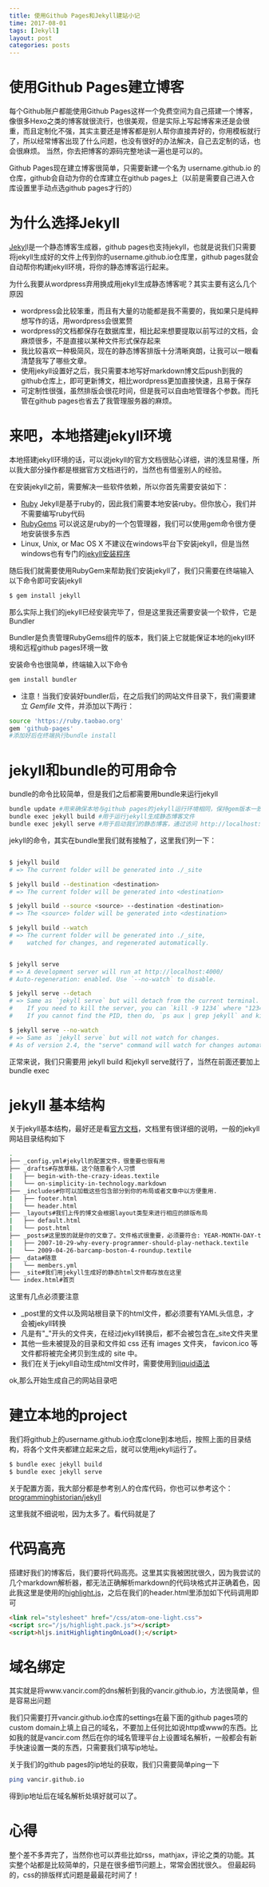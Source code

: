 ```yaml
---
title: 使用Github Pages和Jekyll建站小记
time: 2017-08-01
tags: [Jekyll]
layout: post
categories: posts
---
```


# 使用Github Pages建立博客

每个Github账户都能使用Github Pages这样一个免费空间为自己搭建一个博客，像很多Hexo之类的博客就很流行，也很美观，但是实际上写起博客来还是会很重，而且定制化不强，其实主要还是博客都是别人帮你直接弄好的，你用模板就行了，所以经常博客出现了什么问题，也没有很好的办法解决，自己去定制的话，也会很麻烦。
当然，你去把博客的源码完整地读一遍也是可以的。

Github Pages现在建立博客很简单，只需要新建一个名为 username.github.io 的仓库，github会自动为你的仓库建立在github pages上（以前是需要自己进入仓库设置里手动点选github pages才行的）


# 为什么选择Jekyll

[Jekyl](http://jekyll.com.cn/)l是一个静态博客生成器，github pages也支持jekyll，也就是说我们只需要将jekyll生成好的文件上传到你的username.github.io仓库里，github pages就会自动帮你构建jekyll环境，将你的静态博客运行起来。

为什么我要从wordpress弃用换成用jekyll生成静态博客呢？其实主要有这么几个原因

* wordpress会比较笨重，而且有大量的功能都是我不需要的，我如果只是纯粹想写作的话，用wordpress会很累赘
* wordpress的文档都保存在数据库里，相比起来想要提取以前写过的文档，会麻烦很多，不是直接以某种文件形式保存起来
* 我比较喜欢一种极简风，现在的静态博客排版十分清晰爽朗，让我可以一眼看清楚我写了哪些文章。
* 使用jekyll设置好之后，我只需要本地写好markdown博文后push到我的github仓库上，即可更新博文，相比wordpress更加直接快速，且易于保存
* 可定制性很强，虽然排版会很花时间，但是我可以自由地管理各个参数。而托管在github pages也省去了我管理服务器的麻烦。

# 来吧，本地搭建jekyll环境

本地搭建jekyll环境的话，可以说jekyll的官方文档很贴心详细，讲的浅显易懂，所以我大部分操作都是根据官方文档进行的，当然也有借鉴别人的经验。

在安装jekyll之前，需要解决一些软件依赖，所以你首先需要安装如下：

* [Ruby](http://www.ruby-lang.org/en/downloads/) Jekyll是基于ruby的，因此我们需要本地安装ruby。但你放心，我们并不需要编写ruby代码
* [RubyGems](http://rubygems.org/pages/download) 可以说这是ruby的一个包管理器，我们可以使用gem命令很方便地安装很多东西
* Linux, Unix, or Mac OS X 不建议在windows平台下安装jekyll，但是当然windows也有专门的[jekyll安装程序](http://www.madhur.co.in/blog/2011/09/01/runningjekyllwindows.html)

随后我们就需要使用RubyGem来帮助我们安装jekyll了，我们只需要在终端输入以下命令即可安装jekyll
```bash
$ gem install jekyll
```
那么实际上我们的jekyll已经安装完毕了，但是这里我还需要安装一个软件，它是Bundler

Bundler是负责管理RubyGems组件的版本，我们装上它就能保证本地的jekyll环境和远程github pages环境一致

安装命令也很简单，终端输入以下命令
```bash
gem install bundler
```

* 注意！当我们安装好bundler后，在之后我们的网站文件目录下，我们需要建立 *Gemfile* 文件，并添加以下两行：
```bash
source 'https://ruby.taobao.org'
gem 'github-pages'
#添加好后在终端执行bundle install
```

# jekyll和bundle的可用命令

bundle的命令比较简单，但是我们之后都需要用bundle来运行jekyll

```bash
bundle update #用来确保本地与github pages的jekyll运行环境相同，保持gem版本一致
bundle exec jekyll build #用于运行jekyll生成静态博客文件
bundle exec jekyll serve #用于启动我们的静态博客，通过访问 http://localhost:4000 预览网站
```

jekyll的命令，其实在bundle里我们就有接触了，这里我们列一下：

```bash

$ jekyll build
# => The current folder will be generated into ./_site

$ jekyll build --destination <destination>
# => The current folder will be generated into <destination>

$ jekyll build --source <source> --destination <destination>
# => The <source> folder will be generated into <destination>

$ jekyll build --watch
# => The current folder will be generated into ./_site,
#    watched for changes, and regenerated automatically.


$ jekyll serve
# => A development server will run at http://localhost:4000/
# Auto-regeneration: enabled. Use `--no-watch` to disable.

$ jekyll serve --detach
# => Same as `jekyll serve` but will detach from the current terminal.
#    If you need to kill the server, you can `kill -9 1234` where "1234" is the PID.
#    If you cannot find the PID, then do, `ps aux | grep jekyll` and kil

$ jekyll serve --no-watch
# => Same as `jekyll serve` but will not watch for changes.
# As of version 2.4, the "serve" command will watch for changes automatically.

```

正常来说，我们只需要用 jekyll build 和jekyll serve就行了，当然在前面还要加上bundle exec

# jekyll 基本结构

关于jekyll基本结构，最好还是看[官方文档](http://jekyll.com.cn/docs/structure/)，文档里有很详细的说明，一般的jekyll网站目录结构如下

```bash
.
├── _config.yml#jekyll的配置文件，很重要也很有用
├── _drafts#存放草稿，这个随意看个人习惯
|   ├── begin-with-the-crazy-ideas.textile
|   └── on-simplicity-in-technology.markdown
├── _includes#你可以加载这些包含部分到你的布局或者文章中以方便重用.
|   ├── footer.html
|   └── header.html
├── _layouts#我们上传的博文会根据layout类型来进行相应的排版布局
|   ├── default.html
|   └── post.html
├── _posts#这里放的就是你的文章了。文件格式很重要，必须要符合: YEAR-MONTH-DAY-title.MARKUP
|   ├── 2007-10-29-why-every-programmer-should-play-nethack.textile
|   └── 2009-04-26-barcamp-boston-4-roundup.textile
├── _data#随意
|   └── members.yml
├── _site#我们用jekyll生成好的静态html文件都存放在这里
└── index.html#首页
```

这里有几点必须要注意
* \_post里的文件以及网站根目录下的html文件，都必须要有YAML头信息，才会被jekyll转换
* 凡是有"\_"开头的文件夹，在经过jekyll转换后，都不会被包含在\_site文件夹里
* 其他一些未被提及的目录和文件如  css 还有 images 文件夹， favicon.ico 等文件都将被完全拷贝到生成的 site 中。
* 我们在关于jekyll自动生成html文件时，需要使用到[liquid语法](http://alfred-sun.github.io/blog/2015/01/10/jekyll-liquid-syntax-documentation/)

ok,那么开始生成自己的网站目录吧

# 建立本地的project

我们将github上的username.github.io仓库clone到本地后，按照上面的目录结构，将各个文件夹都建立起来之后，就可以使用jekyll运行了。

```bash
$ bundle exec jekyll build
$ bundle exec jekyll serve
```

关于配置方面，我大部分都是参考别人的仓库代码，你也可以参考这个：[programminghistorian/jekyll](https://github.com/programminghistorian/jekyll)

这里我就不细说啦，因为太多了。看代码就是了

# 代码高亮

搭建好我们的博客后，我们要将代码高亮。这里其实我被困扰很久，因为我尝试的几个markdown解析器，都无法正确解析markdown的代码块格式并正确着色，因此我这里是使用的[highlight.js](https://highlightjs.org/)，之后在我们的header.html里添加如下代码调用即可
```html
<link rel="stylesheet" href="/css/atom-one-light.css">
<script src="/js/highlight.pack.js"></script>
<script>hljs.initHighlightingOnLoad();</script>
```

# 域名绑定

其实就是将www.vancir.com的dns解析到我的vancir.github.io，方法很简单，但是容易出问题

我们只需要打开vancir.github.io仓库的settings在最下面的github pages项的custom domain上填上自己的域名，不要加上任何比如说http或www的东西。比如我的就是vancir.com
然后在你的域名管理平台上设置域名解析，一般都会有新手快速设置一类的东西，只需要我们填写ip地址。

关于我们的github pages的ip地址的获取，我们只需要简单ping一下

```bash
ping vancir.github.io
```
得到ip地址后在域名解析处填好就可以了。

# 心得

整个差不多弄完了，当然你也可以弄些比如rss，mathjax，评论之类的功能。其实整个站都是比较简单的，只是在很多细节问题上，常常会困扰很久。
但最起码的，css的排版样式问题是最最花时间了！
